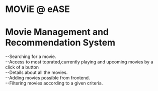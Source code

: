 # MOViE @ eASE
# Movie Management and Recommendation System
--Searching for a movie.<br>
--Access to most toprated,currently playing and upcoming movies by a click of a button<br>
--Details about all the movies.<br>
--Adding movies possible from frontend.<br>
--Filtering movies according to a given criteria.<br>
